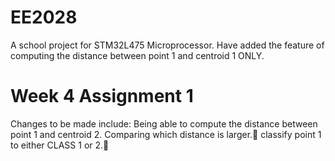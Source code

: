 # EE2028
A school project for STM32L475 Microprocessor.
Have added the feature of computing the distance between point 1 and centroid 1 ONLY. 

# Week 4 Assignment 1
Changes to be made include:
Being able to compute the distance between point 1 and centroid 2.
Comparing which distance is larger.🚧
classify point 1 to either CLASS 1 or 2.🚧
